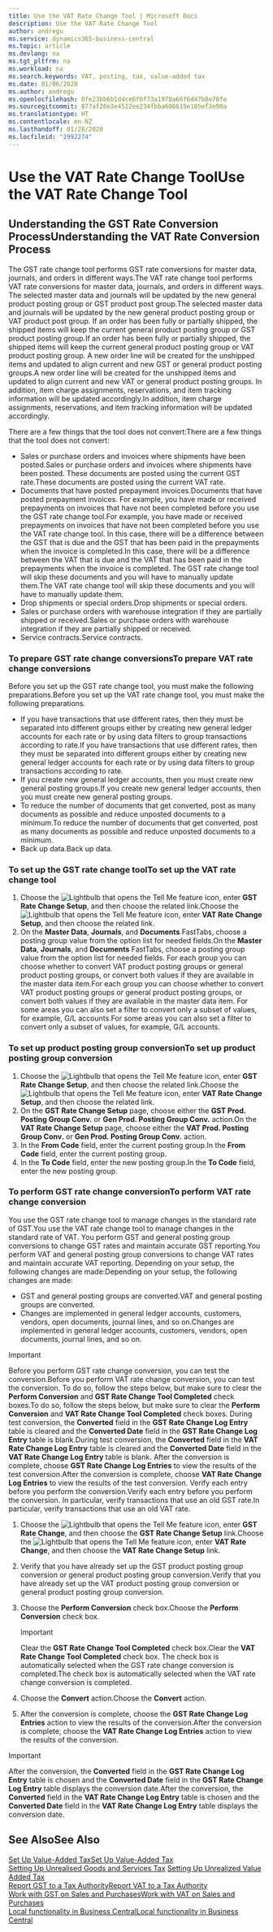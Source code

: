 ```yaml
---
title: Use the VAT Rate Change Tool | Microsoft Docs
description: Use the VAT Rate Change Tool
author: andregu
ms.service: dynamics365-business-central
ms.topic: article
ms.devlang: na
ms.tgt_pltfrm: na
ms.workload: na
ms.search.keywords: VAT, posting, tax, value-added tax
ms.date: 01/06/2020
ms.author: andregu
ms.openlocfilehash: 0fe23bb6b1d4ce6fbf73a1978a66f6d47b8e78fe
ms.sourcegitcommit: 877af26e3e4522ee234fbba606615e105ef3e90a
ms.translationtype: HT
ms.contentlocale: en-NZ
ms.lasthandoff: 01/28/2020
ms.locfileid: "2992274"
---
```

# <a name="use-the-vat-rate-change-tool"></a><span data-ttu-id="d0edd-103">Use the VAT Rate Change Tool</span><span class="sxs-lookup"><span data-stu-id="d0edd-103">Use the VAT Rate Change Tool</span></span>

## <a name="understanding-the-vat-rate-conversion-process"></a><span data-ttu-id="d0edd-104">Understanding the GST Rate Conversion Process</span><span class="sxs-lookup"><span data-stu-id="d0edd-104">Understanding the VAT Rate Conversion Process</span></span>  
<span data-ttu-id="d0edd-105">The GST rate change tool performs GST rate conversions for master data, journals, and orders in different ways.</span><span class="sxs-lookup"><span data-stu-id="d0edd-105">The VAT rate change tool performs VAT rate conversions for master data, journals, and orders in different ways.</span></span> <span data-ttu-id="d0edd-106">The selected master data and journals will be updated by the new general product posting group or GST product post group.</span><span class="sxs-lookup"><span data-stu-id="d0edd-106">The selected master data and journals will be updated by the new general product posting group or VAT product post group.</span></span> <span data-ttu-id="d0edd-107">If an order has been fully or partially shipped, the shipped items will keep the current general product posting group or GST product posting group.</span><span class="sxs-lookup"><span data-stu-id="d0edd-107">If an order has been fully or partially shipped, the shipped items will keep the current general product posting group or VAT product posting group.</span></span> <span data-ttu-id="d0edd-108">A new order line will be created for the unshipped items and updated to align current and new GST or general product posting groups.</span><span class="sxs-lookup"><span data-stu-id="d0edd-108">A new order line will be created for the unshipped items and updated to align current and new VAT or general product posting groups.</span></span> <span data-ttu-id="d0edd-109">In addition, item charge assignments, reservations, and item tracking information will be updated accordingly.</span><span class="sxs-lookup"><span data-stu-id="d0edd-109">In addition, item charge assignments, reservations, and item tracking information will be updated accordingly.</span></span>  

<span data-ttu-id="d0edd-110">There are a few things that the tool does not convert:</span><span class="sxs-lookup"><span data-stu-id="d0edd-110">There are a few things that the tool does not convert:</span></span>

* <span data-ttu-id="d0edd-111">Sales or purchase orders and invoices where shipments have been posted.</span><span class="sxs-lookup"><span data-stu-id="d0edd-111">Sales or purchase orders and invoices where shipments have been posted.</span></span> <span data-ttu-id="d0edd-112">These documents are posted using the current GST rate.</span><span class="sxs-lookup"><span data-stu-id="d0edd-112">These documents are posted using the current VAT rate.</span></span>  
* <span data-ttu-id="d0edd-113">Documents that have posted prepayment invoices.</span><span class="sxs-lookup"><span data-stu-id="d0edd-113">Documents that have posted prepayment invoices.</span></span> <span data-ttu-id="d0edd-114">For example, you have made or received prepayments on invoices that have not been completed before you use the GST rate change tool.</span><span class="sxs-lookup"><span data-stu-id="d0edd-114">For example, you have made or received prepayments on invoices that have not been completed before you use the VAT rate change tool.</span></span> <span data-ttu-id="d0edd-115">In this case, there will be a difference between the GST that is due and the GST that has been paid in the prepayments when the invoice is completed.</span><span class="sxs-lookup"><span data-stu-id="d0edd-115">In this case, there will be a difference between the VAT that is due and the VAT that has been paid in the prepayments when the invoice is completed.</span></span> <span data-ttu-id="d0edd-116">The GST rate change tool will skip these documents and you will have to manually update them.</span><span class="sxs-lookup"><span data-stu-id="d0edd-116">The VAT rate change tool will skip these documents and you will have to manually update them.</span></span>  
* <span data-ttu-id="d0edd-117">Drop shipments or special orders.</span><span class="sxs-lookup"><span data-stu-id="d0edd-117">Drop shipments or special orders.</span></span>  
* <span data-ttu-id="d0edd-118">Sales or purchase orders with warehouse integration if they are partially shipped or received.</span><span class="sxs-lookup"><span data-stu-id="d0edd-118">Sales or purchase orders with warehouse integration if they are partially shipped or received.</span></span>  
* <span data-ttu-id="d0edd-119">Service contracts.</span><span class="sxs-lookup"><span data-stu-id="d0edd-119">Service contracts.</span></span>  

### <a name="to-prepare-vat-rate-change-conversions"></a><span data-ttu-id="d0edd-120">To prepare GST rate change conversions</span><span class="sxs-lookup"><span data-stu-id="d0edd-120">To prepare VAT rate change conversions</span></span>  
<span data-ttu-id="d0edd-121">Before you set up the GST rate change tool, you must make the following preparations.</span><span class="sxs-lookup"><span data-stu-id="d0edd-121">Before you set up the VAT rate change tool, you must make the following preparations.</span></span>

* <span data-ttu-id="d0edd-122">If you have transactions that use different rates, then they must be separated into different groups either by creating new general ledger accounts for each rate or by using data filters to group transactions according to rate.</span><span class="sxs-lookup"><span data-stu-id="d0edd-122">If you have transactions that use different rates, then they must be separated into different groups either by creating new general ledger accounts for each rate or by using data filters to group transactions according to rate.</span></span>  
* <span data-ttu-id="d0edd-123">If you create new general ledger accounts, then you must create new general posting groups.</span><span class="sxs-lookup"><span data-stu-id="d0edd-123">If you create new general ledger accounts, then you must create new general posting groups.</span></span>  
* <span data-ttu-id="d0edd-124">To reduce the number of documents that get converted, post as many documents as possible and reduce unposted documents to a minimum.</span><span class="sxs-lookup"><span data-stu-id="d0edd-124">To reduce the number of documents that get converted, post as many documents as possible and reduce unposted documents to a minimum.</span></span>  
* <span data-ttu-id="d0edd-125">Back up data.</span><span class="sxs-lookup"><span data-stu-id="d0edd-125">Back up data.</span></span>

### <a name="to-set-up-the-vat-rate-change-tool"></a><span data-ttu-id="d0edd-126">To set up the GST rate change tool</span><span class="sxs-lookup"><span data-stu-id="d0edd-126">To set up the VAT rate change tool</span></span>  
1. <span data-ttu-id="d0edd-127">Choose the ![Lightbulb that opens the Tell Me feature](media/ui-search/search_small.png "Tell me what you want to do") icon, enter **GST Rate Change Setup**, and then choose the related link.</span><span class="sxs-lookup"><span data-stu-id="d0edd-127">Choose the ![Lightbulb that opens the Tell Me feature](media/ui-search/search_small.png "Tell me what you want to do") icon, enter **VAT Rate Change Setup**, and then choose the related link.</span></span>  
2. <span data-ttu-id="d0edd-128">On the **Master Data**, **Journals**, and **Documents** FastTabs, choose a posting group value from the option list for needed fields.</span><span class="sxs-lookup"><span data-stu-id="d0edd-128">On the **Master Data**, **Journals**, and **Documents** FastTabs, choose a posting group value from the option list for needed fields.</span></span> <span data-ttu-id="d0edd-129">For each group you can choose whether to convert VAT product posting groups or general product posting groups, or convert both values if they are available in the master data item.</span><span class="sxs-lookup"><span data-stu-id="d0edd-129">For each group you can choose whether to convert VAT product posting groups or general product posting groups, or convert both values if they are available in the master data item.</span></span> <span data-ttu-id="d0edd-130">For some areas you can also set a filter to convert only a subset of values, for example, G/L accounts.</span><span class="sxs-lookup"><span data-stu-id="d0edd-130">For some areas you can also set a filter to convert only a subset of values, for example, G/L accounts.</span></span> 

### <a name="to-set-up-product-posting-group-conversion"></a><span data-ttu-id="d0edd-131">To set up product posting group conversion</span><span class="sxs-lookup"><span data-stu-id="d0edd-131">To set up product posting group conversion</span></span>  
1. <span data-ttu-id="d0edd-132">Choose the ![Lightbulb that opens the Tell Me feature](media/ui-search/search_small.png "Tell me what you want to do") icon, enter **GST Rate Change Setup**, and then choose the related link.</span><span class="sxs-lookup"><span data-stu-id="d0edd-132">Choose the ![Lightbulb that opens the Tell Me feature](media/ui-search/search_small.png "Tell me what you want to do") icon, enter **VAT Rate Change Setup**, and then choose the related link.</span></span>  
2. <span data-ttu-id="d0edd-133">On the **GST Rate Change Setup** page, choose either the **GST Prod. Posting Group Conv.** or **Gen Prod. Posting Group Conv.** action.</span><span class="sxs-lookup"><span data-stu-id="d0edd-133">On the **VAT Rate Change Setup** page, choose either the **VAT Prod. Posting Group Conv.** or **Gen Prod. Posting Group Conv.** action.</span></span>  
3. <span data-ttu-id="d0edd-134">In the **From Code** field, enter the current posting group.</span><span class="sxs-lookup"><span data-stu-id="d0edd-134">In the **From Code** field, enter the current posting group.</span></span>  
4. <span data-ttu-id="d0edd-135">In the **To Code** field, enter the new posting group.</span><span class="sxs-lookup"><span data-stu-id="d0edd-135">In the **To Code** field, enter the new posting group.</span></span>  

### <a name="to-perform-vat-rate-change-conversion"></a><span data-ttu-id="d0edd-136">To perform GST rate change conversion</span><span class="sxs-lookup"><span data-stu-id="d0edd-136">To perform VAT rate change conversion</span></span>  
<span data-ttu-id="d0edd-137">You use the GST rate change tool to manage changes in the standard rate of GST.</span><span class="sxs-lookup"><span data-stu-id="d0edd-137">You use the VAT rate change tool to manage changes in the standard rate of VAT.</span></span> <span data-ttu-id="d0edd-138">You perform GST and general posting group conversions to change GST rates and maintain accurate GST reporting.</span><span class="sxs-lookup"><span data-stu-id="d0edd-138">You perform VAT and general posting group conversions to change VAT rates and maintain accurate VAT reporting.</span></span> <span data-ttu-id="d0edd-139">Depending on your setup, the following changes are made:</span><span class="sxs-lookup"><span data-stu-id="d0edd-139">Depending on your setup, the following changes are made:</span></span>  

* <span data-ttu-id="d0edd-140">GST and general posting groups are converted.</span><span class="sxs-lookup"><span data-stu-id="d0edd-140">VAT and general posting groups are converted.</span></span>  
* <span data-ttu-id="d0edd-141">Changes are implemented in general ledger accounts, customers, vendors, open documents, journal lines, and so on.</span><span class="sxs-lookup"><span data-stu-id="d0edd-141">Changes are implemented in general ledger accounts, customers, vendors, open documents, journal lines, and so on.</span></span>  

> [!IMPORTANT]  
>  <span data-ttu-id="d0edd-142">Before you perform GST rate change conversion, you can test the conversion.</span><span class="sxs-lookup"><span data-stu-id="d0edd-142">Before you perform VAT rate change conversion, you can test the conversion.</span></span> <span data-ttu-id="d0edd-143">To do so, follow the steps below, but make sure to clear the **Perform Conversion** and **GST Rate Change Tool Completed** check boxes.</span><span class="sxs-lookup"><span data-stu-id="d0edd-143">To do so, follow the steps below, but make sure to clear the **Perform Conversion** and **VAT Rate Change Tool Completed** check boxes.</span></span> <span data-ttu-id="d0edd-144">During test conversion, the **Converted** field in the **GST Rate Change Log Entry** table is cleared and the **Converted Date** field in the **GST Rate Change Log Entry** table is blank.</span><span class="sxs-lookup"><span data-stu-id="d0edd-144">During test conversion, the **Converted** field in the **VAT Rate Change Log Entry** table is cleared and the **Converted Date** field in the **VAT Rate Change Log Entry** table is blank.</span></span> <span data-ttu-id="d0edd-145">After the conversion is complete, choose **GST Rate Change Log Entries** to view the results of the test conversion.</span><span class="sxs-lookup"><span data-stu-id="d0edd-145">After the conversion is complete, choose **VAT Rate Change Log Entries** to view the results of the test conversion.</span></span> <span data-ttu-id="d0edd-146">Verify each entry before you perform the conversion.</span><span class="sxs-lookup"><span data-stu-id="d0edd-146">Verify each entry before you perform the conversion.</span></span> <span data-ttu-id="d0edd-147">In particular, verify transactions that use an old GST rate.</span><span class="sxs-lookup"><span data-stu-id="d0edd-147">In particular, verify transactions that use an old VAT rate.</span></span>     

1. <span data-ttu-id="d0edd-148">Choose the ![Lightbulb that opens the Tell Me feature](media/ui-search/search_small.png "Tell me what you want to do") icon, enter **GST Rate Change**, and then choose the **GST Rate Change Setup** link.</span><span class="sxs-lookup"><span data-stu-id="d0edd-148">Choose the ![Lightbulb that opens the Tell Me feature](media/ui-search/search_small.png "Tell me what you want to do") icon, enter **VAT Rate Change**, and then choose the **VAT Rate Change Setup** link.</span></span>  
2. <span data-ttu-id="d0edd-149">Verify that you have already set up the GST product posting group conversion or general product posting group conversion.</span><span class="sxs-lookup"><span data-stu-id="d0edd-149">Verify that you have already set up the VAT product posting group conversion or general product posting group conversion.</span></span>  
3. <span data-ttu-id="d0edd-150">Choose the **Perform Conversion** check box.</span><span class="sxs-lookup"><span data-stu-id="d0edd-150">Choose the **Perform Conversion** check box.</span></span>  

    > [!IMPORTANT]  
    >  <span data-ttu-id="d0edd-151">Clear the **GST Rate Change Tool Completed** check box.</span><span class="sxs-lookup"><span data-stu-id="d0edd-151">Clear the **VAT Rate Change Tool Completed** check box.</span></span> <span data-ttu-id="d0edd-152">The check box is automatically selected when the GST rate change conversion is completed.</span><span class="sxs-lookup"><span data-stu-id="d0edd-152">The check box is automatically selected when the VAT rate change conversion is completed.</span></span>  

4. <span data-ttu-id="d0edd-153">Choose the **Convert** action.</span><span class="sxs-lookup"><span data-stu-id="d0edd-153">Choose the **Convert** action.</span></span>  
5. <span data-ttu-id="d0edd-154">After the conversion is complete, choose the **GST Rate Change Log Entries** action to view the results of the conversion.</span><span class="sxs-lookup"><span data-stu-id="d0edd-154">After the conversion is complete, choose the **VAT Rate Change Log Entries** action to view the results of the conversion.</span></span>  

> [!IMPORTANT]  
>  <span data-ttu-id="d0edd-155">After the conversion, the **Converted** field in the **GST Rate Change Log Entry** table is chosen and the **Converted Date** field in the **GST Rate Change Log Entry** table displays the conversion date.</span><span class="sxs-lookup"><span data-stu-id="d0edd-155">After the conversion, the **Converted** field in the **VAT Rate Change Log Entry** table is chosen and the **Converted Date** field in the **VAT Rate Change Log Entry** table displays the conversion date.</span></span>  
## <a name="see-also"></a><span data-ttu-id="d0edd-156">See Also</span><span class="sxs-lookup"><span data-stu-id="d0edd-156">See Also</span></span>  
[<span data-ttu-id="d0edd-157">Set Up Value-Added Tax</span><span class="sxs-lookup"><span data-stu-id="d0edd-157">Set Up Value-Added Tax</span></span>](finance-setup-vat.md)  
<span data-ttu-id="d0edd-158">[Setting Up Unrealised Goods and Services Tax](finance-setup-unrealized-vat.md)    </span><span class="sxs-lookup"><span data-stu-id="d0edd-158">[Setting Up Unrealized Value Added Tax](finance-setup-unrealized-vat.md)    </span></span>  
[<span data-ttu-id="d0edd-159">Report GST to a Tax Authority</span><span class="sxs-lookup"><span data-stu-id="d0edd-159">Report VAT to a Tax Authority</span></span>](finance-how-report-vat.md)  
[<span data-ttu-id="d0edd-160">Work with GST on Sales and Purchases</span><span class="sxs-lookup"><span data-stu-id="d0edd-160">Work with VAT on Sales and Purchases</span></span>](finance-work-with-vat.md)  
[<span data-ttu-id="d0edd-161">Local functionality in Business Central</span><span class="sxs-lookup"><span data-stu-id="d0edd-161">Local functionality in Business Central</span></span>](about-localization.md)
